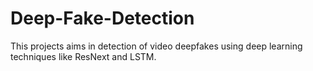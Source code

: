 # Deep-Fake-Detection
This projects aims in detection of video deepfakes using deep learning techniques like ResNext and LSTM. 
